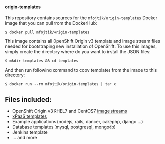 #### origin-templates

This repository contains sources for the `mfojtik/origin-templates` Docker image that you can pull from the DockerHub:

```console
$ docker pull mfojtik/origin-templates
```

This image contains all OpenShift Origin v3 template and image stream files needed for bootstraping new installation
of OpenShift. To use this images, simply create the directory where do you want to install the JSON files:

```console
$ mkdir templates && cd templates
```

And then run following command to copy templates from the image to this directory:

```console
$ docker run --rm mfojtik/origin-templates | tar x
```

## Files included:

* OpenShift Origin v3 RHEL7 and CentOS7 [image streams](https://github.com/openshift/origin/tree/master/examples/image-streams)
* [xPaaS templates](https://github.com/jboss-openshift/application-templates)
* Example applications (nodejs, rails, dancer, cakephp, django ...)
* Database templates (mysql, postgresql, mongodb)
* Jenkins template
* ... and more
